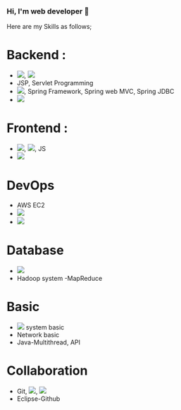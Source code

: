 ### Hi, I'm web developer 👋

Here are my Skills as follows;

# Backend :
- <img src="https://img.shields.io/badge/Java-007396?style=flat-square&logo=Java&logoColor=white"/></a>, <img src="https://img.shields.io/badge/Python-3766AB?style=flat-square&logo=Python&logoColor=white"/></a>
- JSP, Servlet Programming
- <img src="https://img.shields.io/badge/Spring-6DB33F?style=flat-square&logo=Spring&logoColor=white"/></a>, Spring Framework, Spring web MVC, Spring JDBC
- <img src="https://img.shields.io/badge/Ecilpse IDE-2C2255?style=flat-square&logo=Eclipse IDE&logoColor=white"/></a>

# Frontend :
- <img src="https://img.shields.io/badge/HTML5-E34F26?style=flat-square&logo=HTML5&logoColor=white"/></a>, <img src="https://img.shields.io/badge/CSS3-1572B6?style=flat-square&logo=CSS3&logoColor=white"/></a>, JS
- <img src="https://img.shields.io/badge/Bootstrap-7952B3?style=flat-square&logo=Bootstrap&logoColor=white"/></a>

# DevOps
- AWS EC2
- <img src="https://img.shields.io/badge/Oracle-F80000?style=flat-square&logo=Oracle&logoColor=white"/></a>
- <img src="https://img.shields.io/badge/Apache Tomcat-F8DC75?style=flat-square&logo=Apache Tomcat&logoColor=white"/></a>

# Database
- <img src="https://img.shields.io/badge/Oracle-F80000?style=flat-square&logo=Oracle&logoColor=white"/></a>
- Hadoop system -MapReduce

# Basic
- <img src="https://img.shields.io/badge/Linux-FCC624?style=flat-square&logo=Linux&logoColor=white"/></a> system basic
- Network basic
- Java-Multithread, API

# Collaboration
- Git, <img src="https://img.shields.io/badge/Github-181717?style=flat-square&logo=GitHub&logoColor=white"/></a>, <img src="https://img.shields.io/badge/Sourcetree-0052CC?style=flat-square&logo=Sourcetree&logoColor=white"/></a>
- Eclipse-Github
